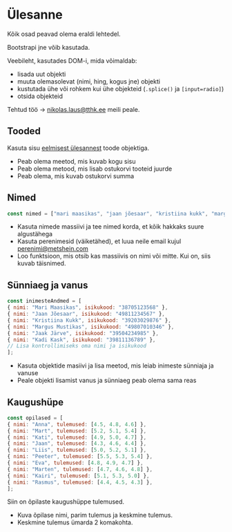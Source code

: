 # Ülesanne

Kõik osad peavad olema eraldi lehtedel.

Bootstrapi jne võib kasutada.

Veebileht, kasutades DOM-i, mida võimaldab:
* lisada uut objekti
* muuta olemasolevat (nimi, hing, kogus jne) objekti
* kustutada ühe või rohkem kui ühe objekteid (`.splice()` ja `[input=radio]`)
* otsida objekteid

Tehtud töö -> nikolas.laus@tthk.ee meili peale.

## Tooded 
Kasuta sisu [eelmisest ülesannest](https://github.com/blinchk/tthk-js-2/blob/main/objects-ylesanne.md) toode objektiga.

* Peab olema meetod, mis kuvab kogu sisu
* Peab olema metood, mis lisab ostukorvi tooteid juurde
* Peab olema, mis kuvab ostukorvi summa

## Nimed

```js
const nimed = ["mari maasikas", "jaan jõesaar", "kristiina kukk", "margus mustikas", "jaak järve", "kadi kask", "Toomas Tamm", "Kadi Meri", "Leena Laas", "Madis Mets", "Hannes Hõbe", "Anu Allikas", "Kristjan Käär", "Eva Esimene", "Jüri Jõgi", "Liis Lepik", "Kalle Kask", "Tiina Teder", "Kaidi Koppel", "tiina Toom"];
```

* Kasuta nimede massiivi ja tee nimed korda, et kõik hakkaks suure algustähega
* Kasuta perenimesid (väiketähed), et luua neile email kujul perenimi@metshein.com
* Loo funktsioon, mis otsib kas massiivis on nimi või mitte. Kui on, siis kuvab täisnimed.

## Sünniaeg ja vanus

```js
const inimesteAndmed = [
{ nimi: "Mari Maasikas", isikukood: "38705123568" },
{ nimi: "Jaan Jõesaar", isikukood: "49811234567" },
{ nimi: "Kristiina Kukk", isikukood: "39203029876" },
{ nimi: "Margus Mustikas", isikukood: "49807010346" },
{ nimi: "Jaak Järve", isikukood: "39504234985" },
{ nimi: "Kadi Kask", isikukood: "39811136789" },
// Lisa kontrollimiseks oma nimi ja isikukood
];
```
* Kasuta objektide masiivi ja lisa meetod, mis leiab inimeste sünniaja ja vanuse
* Peale objekti lisamist vanus ja sünniaeg peab olema sama reas

## Kaugushüpe

```js
const opilased = [
{ nimi: "Anna", tulemused: [4.5, 4.8, 4.6] },
{ nimi: "Mart", tulemused: [5.2, 5.1, 5.4] },
{ nimi: "Kati", tulemused: [4.9, 5.0, 4.7] },
{ nimi: "Jaan", tulemused: [4.3, 4.6, 4.4] },
{ nimi: "Liis", tulemused: [5.0, 5.2, 5.1] },
{ nimi: "Peeter", tulemused: [5.5, 5.3, 5.4] },
{ nimi: "Eva", tulemused: [4.8, 4.9, 4.7] },
{ nimi: "Marten", tulemused: [4.7, 4.6, 4.8] },
{ nimi: "Kairi", tulemused: [5.1, 5.3, 5.0] },
{ nimi: "Rasmus", tulemused: [4.4, 4.5, 4.3] },
];
```
Siin on õpilaste kaugushüppe tulemused. 
* Kuva õpilase nimi, parim tulemus ja keskmine tulemus. 
* Keskmine tulemus ümarda 2 komakohta.
